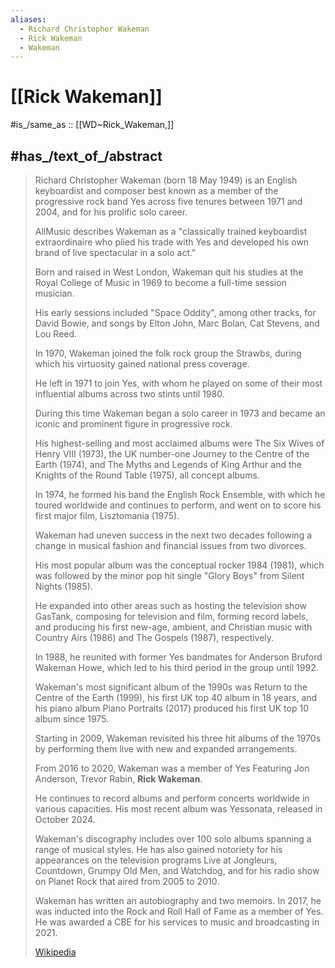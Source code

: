 ```yaml
---
aliases:
  - Richard Christopher Wakeman
  - Rick Wakeman
  - Wakeman
---
```


# [[Rick Wakeman]] 

#is_/same_as :: [[WD~Rick_Wakeman,]]

## #has_/text_of_/abstract 

> Richard Christopher Wakeman (born 18 May 1949) is an English keyboardist and composer 
> best known as a member of the progressive rock band Yes across five tenures between 1971 and 2004, 
> and for his prolific solo career. 
> 
> AllMusic describes Wakeman as a "classically trained keyboardist extraordinaire 
> who plied his trade with Yes and developed his own brand of live spectacular in a solo act."
>
> Born and raised in West London, Wakeman quit his studies at the Royal College of Music in 1969 
> to become a full-time session musician. 
> 
> His early sessions included "Space Oddity", among other tracks, for David Bowie, 
> and songs by Elton John, Marc Bolan, Cat Stevens, and Lou Reed. 
> 
> In 1970, Wakeman joined the folk rock group the Strawbs, 
> during which his virtuosity gained national press coverage. 
> 
> He left in 1971 to join Yes, with whom he played on some of their most influential albums 
> across two stints until 1980. 
> 
> During this time Wakeman began a solo career in 1973 
> and became an iconic and prominent figure in progressive rock. 
> 
> His highest-selling and most acclaimed albums were The Six Wives of Henry VIII (1973), 
> the UK number-one Journey to the Centre of the Earth (1974), 
> and The Myths and Legends of King Arthur and the Knights of the Round Table (1975), 
> all concept albums. 
> 
> In 1974, he formed his band the English Rock Ensemble, 
> with which he toured worldwide and continues to perform, 
> and went on to score his first major film, Lisztomania (1975).
>
> Wakeman had uneven success in the next two decades 
> following a change in musical fashion and financial issues from two divorces. 
> 
> His most popular album was the conceptual rocker 1984 (1981), 
> which was followed by the minor pop hit single "Glory Boys" from Silent Nights (1985). 
> 
> He expanded into other areas such as hosting the television show GasTank, 
> composing for television and film, forming record labels, 
> and producing his first new-age, ambient, and Christian music with Country Airs (1986) 
> and The Gospels (1987), respectively. 
> 
> In 1988, he reunited with former Yes bandmates for Anderson Bruford Wakeman Howe, 
> which led to his third period in the group until 1992. 
> 
> Wakeman's most significant album of the 1990s was Return to the Centre of the Earth (1999), 
> his first UK top 40 album in 18 years, and his piano album Piano Portraits (2017) 
> produced his first UK top 10 album since 1975. 
> 
> Starting in 2009, Wakeman revisited his three hit albums of the 1970s 
> by performing them live with new and expanded arrangements. 
> 
> From 2016 to 2020, Wakeman was a member of Yes Featuring Jon Anderson, Trevor Rabin, **Rick Wakeman**. 
> 
> He continues to record albums and perform concerts worldwide in various capacities. 
> His most recent album was Yessonata, released in October 2024.
>
> Wakeman's discography includes over 100 solo albums spanning a range of musical styles. 
> He has also gained notoriety for his appearances on the television programs 
> Live at Jongleurs, Countdown, Grumpy Old Men, and Watchdog, 
> and for his radio show on Planet Rock that aired from 2005 to 2010. 
> 
> Wakeman has written an autobiography and two memoirs. 
> In 2017, he was inducted into the Rock and Roll Hall of Fame as a member of Yes. 
> He was awarded a CBE for his services to music and broadcasting in 2021.
>
> [Wikipedia](https://en.wikipedia.org/wiki/Rick%20Wakeman) 

